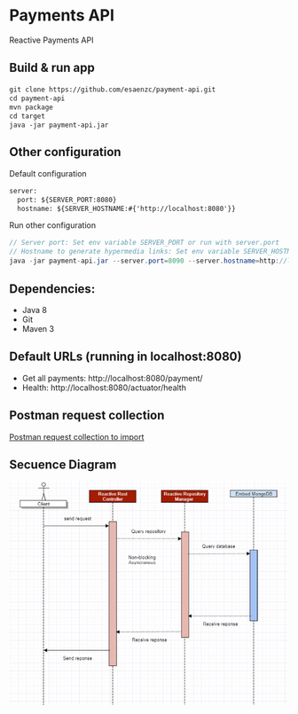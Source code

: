 # Payments API
Reactive Payments API

## Build & run app

```
git clone https://github.com/esaenzc/payment-api.git
cd payment-api
mvn package
cd target
java -jar payment-api.jar
```

## Other configuration

Default configuration
```
server:
  port: ${SERVER_PORT:8080}
  hostname: ${SERVER_HOSTNAME:#{'http://localhost:8080'}}
```
Run other configuration

```java
// Server port: Set env variable SERVER_PORT or run with server.port
// Hostname to generate hypermedia links: Set env variable SERVER_HOSTNAME or run with server.hostname
java -jar payment-api.jar --server.port=8090 --server.hostname=http://localhost:8090
```

## Dependencies: 

* Java 8
* Git 
* Maven 3

## Default URLs (running in localhost:8080)
 
* Get all payments: http://localhost:8080/payment/
* Health: http://localhost:8080/actuator/health

## Postman request collection

[Postman request collection to import](payment-api.postman_collection-v2_1.json)


## Secuence Diagram

![Diagram](diagram.jpg)
